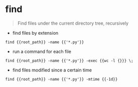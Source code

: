 # find

> Find files under the current directory tree, recursively

- find files by extension

`find {{root_path}} -name {{'*.py'}}`

- run a command for each file

`find {{root_path}} -name {{'*.py'}} -exec {{wc -l {}}} \;`

- find files modified since a certain time

`find {{root_path}} -name {{'*.py'}} -mtime {{-1d}}`
